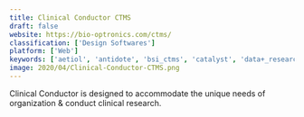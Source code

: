 ```yaml
---
title: Clinical Conductor CTMS
draft: false 
website: https://bio-optronics.com/ctms/
classification: ['Design Softwares']
platform: ['Web']
keywords: ['aetiol', 'antidote', 'bsi_ctms', 'catalyst', 'data+_research', 'fusion_eclinical_suite', 'iqvia', 'infoed_era_portal', 'longboat', 'mastercontrol', 'medidata_ctms', 'medidata_rave', 'oncore', 'openclinica', 'redcap', 'realtime-ctms', 'simpletrials', 'trialkit', 'yprime', 'eadjudication']
image: 2020/04/Clinical-Conductor-CTMS.png
---
```

Clinical Conductor is designed to accommodate the unique needs of organization & conduct clinical research.
